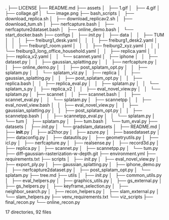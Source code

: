 .
├── LICENSE
├── README.md
├── assets
│   ├── 1.gif
│   ├── 4.gif
│   ├── collage.gif
│   └── image.png
├── bash_scripts
│   ├── download_replica.sh
│   ├── download_replicav2.sh
│   ├── download_tum.sh
│   ├── nerfcapture.bash
│   ├── nerfcapture2dataset.bash
│   ├── online_demo.bash
│   └── start_docker.bash
├── configs
│   ├── _init_.py
│   ├── data
│   │   ├── TUM
│   │   │   ├── freiburg1_desk.yaml
│   │   │   ├── freiburg1_desk2.yaml
│   │   │   ├── freiburg1_room.yaml
│   │   │   ├── freiburg2_xyz.yaml
│   │   │   └── freiburg3_long_office_household.yaml
│   │   ├── replica.yaml
│   │   ├── replica_v2.yaml
│   │   └── scannet.yaml
│   ├── iphone
│   │   ├── dataset.py
│   │   ├── gaussian_splatting.py
│   │   ├── nerfcapture.py
│   │   ├── online_demo.py
│   │   ├── post_splatam_opt.py
│   │   ├── splatam.py
│   │   └── splatam_viz.py
│   ├── replica
│   │   ├── gaussian_splatting.py
│   │   ├── post_splatam_opt.py
│   │   ├── replica.bash
│   │   ├── replica_eval.py
│   │   ├── splatam.py
│   │   └── splatam_s.py
│   ├── replica_v2
│   │   ├── eval_novel_view.py
│   │   └── splatam.py
│   ├── scannet
│   │   ├── scannet.bash
│   │   ├── scannet_eval.py
│   │   └── splatam.py
│   ├── scannetpp
│   │   ├── eval_novel_view.bash
│   │   ├── eval_novel_view.py
│   │   ├── gaussian_splatting.py
│   │   ├── post_splatam_opt.py
│   │   ├── scannetpp.bash
│   │   ├── scannetpp_eval.py
│   │   └── splatam.py
│   └── tum
│       ├── splatam.py
│       ├── tum.bash
│       └── tum_eval.py
├── datasets
│   ├── _init_.py
│   └── gradslam_datasets
│       ├── README.md
│       ├── __init__.py
│       ├── ai2thor.py
│       ├── azure.py
│       ├── basedataset.py
│       ├── dataconfig.py
│       ├── datautils.py
│       ├── geometryutils.py
│       ├── icl.py
│       ├── nerfcapture.py
│       ├── realsense.py
│       ├── record3d.py
│       ├── replica.py
│       ├── scannet.py
│       ├── scannetpp.py
│       └── tum.py
├── diff-gaussian-rasterization-w-depth.git
├── environment.yml
├── requirements.txt
├── scripts
│   ├── _init_.py
│   ├── eval_novel_view.py
│   ├── export_ply.py
│   ├── gaussian_splatting.py
│   ├── iphone_demo.py
│   ├── nerfcapture2dataset.py
│   ├── post_splatam_opt.py
│   └── splatam.py
├── tree.md
├── utils
│   ├── _init_.py
│   ├── common_utils.py
│   ├── eval_helpers.py
│   ├── graphics_utils.py
│   ├── gs_external.py
│   ├── gs_helpers.py
│   ├── keyframe_selection.py
│   ├── neighbor_search.py
│   ├── recon_helpers.py
│   ├── slam_external.py
│   └── slam_helpers.py
├── venv_requirements.txt
└── viz_scripts
    ├── final_recon.py
    └── online_recon.py

17 directories, 92 files
